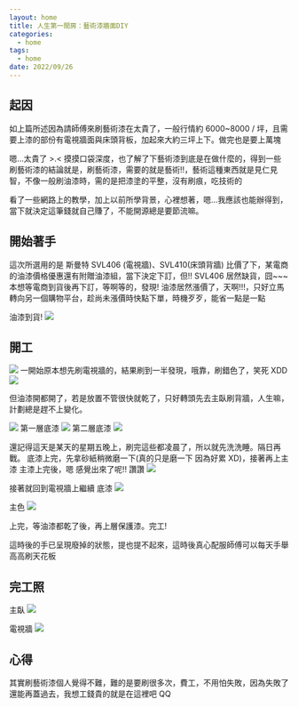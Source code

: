 ```yaml
---
layout: home
title: 人生第一間房：藝術漆牆面DIY
categories:
  - home
tags:
  - home
date: 2022/09/26
---
```


## 起因

如上篇所述因為請師傅來刷藝術漆在太貴了，一般行情約 6000~8000 / 坪，且需要上漆的部份有電視牆面與床頭背板，加起來大約三坪上下。做完也是要上萬塊

嗯...太貴了 >.< 摸摸口袋深度，也了解了下藝術漆到底是在做什麼的，得到一些刷藝術漆的結論就是，刷藝術漆，需要的就是藝術!!，藝術這種東西就是見仁見智，不像一般刷油漆時，需的是把漆塗的平整，沒有刷痕，吃技術的

看了一些網路上的教學，加上以前所學背景，心裡想著，嗯...我應該也能辦得到，當下就決定這筆錢就自己賺了，不能開源總是要節流嘛。

## 開始著手

這次所選用的是 斯曼特 SVL406 (電視牆)、SVL410(床頭背牆)
比價了下，某電商的油漆價格優惠還有附贈油漆組，當下決定下訂，但!! SVL406 居然缺貨，囧~~~
本想等電商到貨後再下訂，等啊等的，發現! 油漆居然漲價了，天啊!!!，只好立馬轉向另一個購物平台，趁尚未漲價時快點下單，時機歹歹，能省一點是一點

油漆到貨!
![](assets/images/home/paint/IMG_1303.JPG)

## 開工

![](assets/images/home/paint/IMG_1302.JPG)
一開始原本想先刷電視牆的，結果刷到一半發現，哦靠，刷錯色了，笑死 XDD
![](assets/images/home/paint/IMG_1310.JPG)

但油漆開都開了，若是放置不管很快就乾了，只好轉頭先去主臥刷背牆，人生嘛，計劃總是趕不上變化。

![](assets/images/home/paint/IMG_1280.JPG)
第一層底漆
![](assets/images/home/paint/IMG_1307.JPG)
第二層底漆
![](assets/images/home/paint/IMG_1308.JPG)

還記得這天是某天的星期五晚上，刷完這些都凌晨了，所以就先洗洗睡。隔日再戰。
底漆上完，先拿砂紙稍微磨一下(真的只是磨一下 因為好累 XD)，接著再上主漆
主漆上完後，嗯 感覺出來了呢!! 讚讚
![](assets/images/home/paint/IMG_1315.JPG)

接著就回到電視牆上繼續
底漆
![](assets/images/home/paint/IMG_1318.JPG)

主色
![](assets/images/home/paint/IMG_1323.JPG)

上完，等油漆都乾了後，再上層保護漆。完工!

這時後的手已呈現廢掉的狀態，提也提不起來，這時後真心配服師傅可以每天手舉高高刷天花板

## 完工照

主臥
![](assets/images/home/paint/IMG_1326.JPG)

電視牆
![](assets/images/home/paint/IMG_1325.JPG)

## 心得

其實刷藝術漆個人覺得不難，難的是要刷很多次，費工，不用怕失敗，因為失敗了還能再蓋過去，我想工錢貴的就是在這裡吧 QQ
